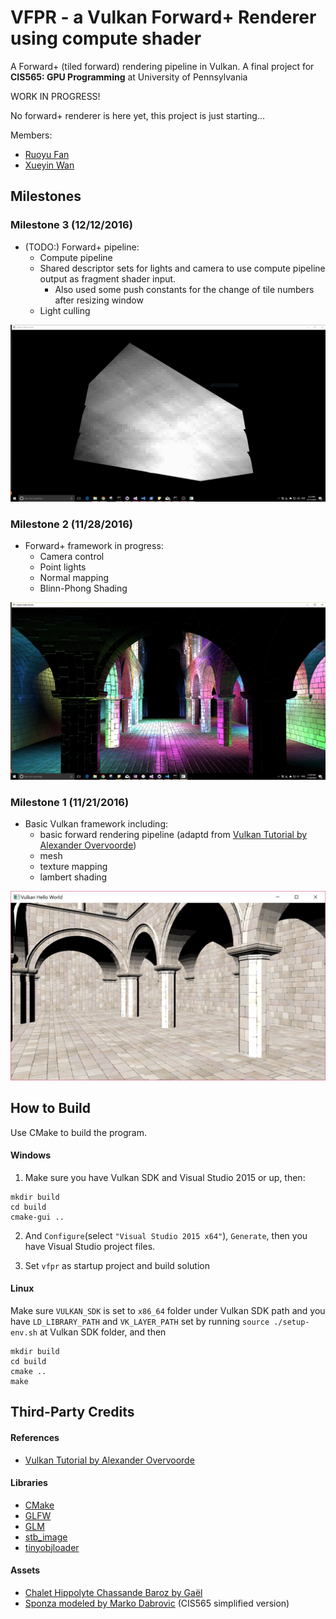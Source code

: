 # VFPR - a Vulkan Forward+ Renderer using compute shader

A Forward+ (tiled forward) rendering pipeline in Vulkan. A final project for __CIS565: GPU Programming__ at University of Pennsylvania

WORK IN PROGRESS!

No forward+ renderer is here yet, this project is just starting...

Members:
* [Ruoyu Fan](http://windy.moe/portfolio)
* [Xueyin Wan](https://github.com/xueyinw)

## Milestones

### Milestone 3 (12/12/2016)
* (TODO:) Forward+ pipeline:
  * Compute pipeline
  * Shared descriptor sets for lights and camera to use compute pipeline output as fragment shader input.
    * Also used some push constants for the change of tile numbers after resizing window 
  * Light culling
  
![](/screenshots/culling_1.jpg)

### Milestone 2 (11/28/2016)
* Forward+ framework in progress:
  * Camera control
  * Point lights
  * Normal mapping
  * Blinn-Phong Shading

![](/screenshots/blinn-phong_and_normal_mapping.jpg)

### Milestone 1 (11/21/2016)
* Basic Vulkan framework including:
  * basic forward rendering pipeline (adaptd from [Vulkan Tutorial by Alexander Overvoorde](https://vulkan-tutorial.com))
  * mesh
  * texture mapping
  * lambert shading

![](/screenshots/lambertian.jpg)

## How to Build

Use CMake to build the program.

#### Windows
1. Make sure you have Vulkan SDK and Visual Studio 2015 or up, then:
```
mkdir build
cd build
cmake-gui ..
```
2. And `Configure`(select `"Visual Studio 2015 x64"`), `Generate`, then you have Visual Studio project files.

3. Set `vfpr` as startup project and build solution


#### Linux
Make sure `VULKAN_SDK` is set to `x86_64` folder under Vulkan SDK path and you have `LD_LIBRARY_PATH` and `VK_LAYER_PATH` set by running `source ./setup-env.sh` at Vulkan SDK folder, and then
```
mkdir build
cd build
cmake ..
make
```


## Third-Party Credits

#### References
* [Vulkan Tutorial by Alexander Overvoorde](https://vulkan-tutorial.com)

#### Libraries
* [CMake](https://cmake.org/)
* [GLFW](http://www.glfw.org/)
* [GLM](http://glm.g-truc.net/0.9.8/index.html)
* [stb_image](https://github.com/nothings/stb)
* [tinyobjloader](https://github.com/syoyo/tinyobjloader)

#### Assets
* [Chalet Hippolyte Chassande Baroz by Gaël](https://skfb.ly/HDVU)
* [Sponza modeled by Marko Dabrovic](http://hdri.cgtechniques.com/~sponza/files/Sponza) (CIS565 simplified version) 
